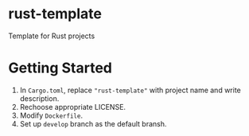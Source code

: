 # rust-template
Template for Rust projects

# Getting Started

1. In `Cargo.toml`, replace `"rust-template"` with project name and write description.
2. Rechoose appropriate LICENSE.
3. Modify `Dockerfile`.
4. Set up `develop` branch as the default bransh.
